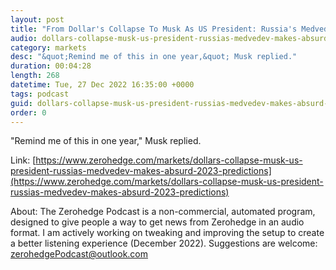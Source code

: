 ```yaml
---
layout: post
title: "From Dollar's Collapse To Musk As US President: Russia's Medvedev Makes 'Absurd' 2023 Predictions"
audio: dollars-collapse-musk-us-president-russias-medvedev-makes-absurd-2023-predictions-1
category: markets
desc: "&quot;Remind me of this in one year,&quot; Musk replied."
duration: 00:04:28
length: 268
datetime: Tue, 27 Dec 2022 16:35:00 +0000
tags: podcast
guid: dollars-collapse-musk-us-president-russias-medvedev-makes-absurd-2023-predictions-0
order: 0
---
```

&quot;Remind me of this in one year,&quot; Musk replied.

Link: [https://www.zerohedge.com/markets/dollars-collapse-musk-us-president-russias-medvedev-makes-absurd-2023-predictions](https://www.zerohedge.com/markets/dollars-collapse-musk-us-president-russias-medvedev-makes-absurd-2023-predictions)

About: The Zerohedge Podcast is a non-commercial, automated program, designed to give people a way to get news from Zerohedge in an audio format.  I am actively working on tweaking and improving the setup to create a better listening experience (December 2022).  Suggestions are welcome: [zerohedgePodcast@outlook.com](mailto:zerohedgePodcast@outlook.com)
